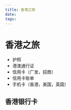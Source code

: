 ```yaml
---
title: 香港之旅
date: 
tags:
---
```




# 香港之旅

- 护照
- 港澳通行证
- 信用卡（广发，招商）
- 信用卡账单
- 手机卡（香港，美国，英国）

## 香港银行卡

